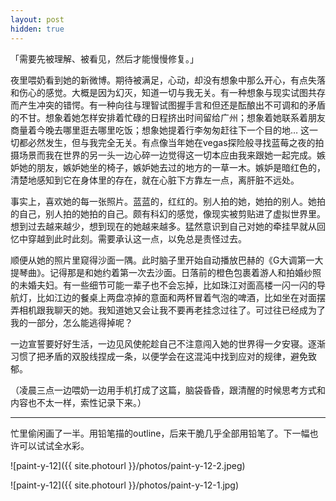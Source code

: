 ```yaml
---
layout: post
hidden: true
---
```


「需要先被理解、被看见，然后才能慢慢修复。」

夜里喂奶看到她的新微博。期待被满足，心动，却没有想象中那么开心，有点失落和伤心的感觉。大概是因为幻灭，知道一切与我无关。有一种想象与现实试图共存而产生冲突的错愕。有一种向往与理智试图握手言和但还是酝酿出不可调和的矛盾的不甘。想象着她怎样安排着忙碌的日程挤出时间留给广州；想象着她联系着朋友商量着今晚去哪里逛去哪里吃饭；想象她提着行李匆匆赶往下一个目的地… 这一切都必然发生，但与我完全无关。有点像当年她在vegas探险般寻找蓝莓之夜的拍摄场景而我在世界的另一头一边心碎一边觉得这一切本应由我来跟她一起完成。嫉妒她的朋友，嫉妒她坐的椅子，嫉妒她去过的地方的一草一木。嫉妒是暗红色的，清楚地感知到它在身体里的存在，就在心脏下方靠左一点，离肝脏不远处。

事实上，喜欢她的每一张照片。蓝蓝的，红红的。别人拍的她，她拍的别人。她拍的自己，别人拍的她拍的自己。颇有科幻的感觉，像现实被剪贴进了虚拟世界里。想到过去越来越少，想到现在的她越来越多。猛然意识到自己对她的牵挂早就从回忆中穿越到此时此刻。需要承认这一点，以免总是责怪过去。

顺便从她的照片里窥得沙面一隅。此时脑子里开始自动播放巴赫的《G大调第一大提琴曲》。记得那是和她约着第一次去沙面。日落前的橙色包裹着游人和拍婚纱照的未婚夫妇。有一些细节可能一辈子也不会忘掉，比如珠江对面高楼一闪一闪的导航灯，比如江边的餐桌上两盘凉掉的意面和两杯冒着气泡的啤酒，比如坐在对面摆弄相机跟我聊天的她。我知道她又会让我不要再老挂念过往了。可过往已经成为了我的一部分，怎么能逃得掉呢？

一边宣誓要好好生活，一边见风使舵趁自己不注意闯入她的世界得一夕安寝。逐渐习惯了把矛盾的双股线捏成一条，以便学会在这混沌中找到应对的规律，避免致郁。

（凌晨三点一边喂奶一边用手机打成了这篇，脑袋昏昏，跟清醒的时候思考方式和内容也不太一样，索性记录下来。）

---

忙里偷闲画了一半。用铅笔描的outline，后来干脆几乎全部用铅笔了。下一幅也许可以试试全水彩。

![paint-y-12]({{ site.photourl }}/photos/paint-y-12-2.jpeg)

![paint-y-12]({{ site.photourl }}/photos/paint-y-12-1.jpg)